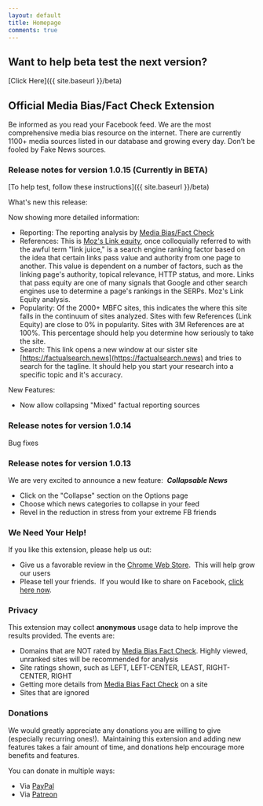 ```yaml
---
layout: default
title: Homepage
comments: true
---
```


## Want to help beta test the next version?

[Click Here]({{ site.baseurl }}/beta)

## Official Media Bias/Fact Check Extension

Be informed as you read your Facebook feed. We are the most comprehensive media bias resource on the internet. There are currently 1100+ media sources listed in our database and growing every day. Don’t be fooled by Fake News sources.

### Release notes for version 1.0.15 (Currently in BETA)

[To help test, follow these instructions]({{ site.baseurl }}/beta)

What's new this release:

Now showing more detailed information: 

* Reporting: The reporting analysis by [Media Bias/Fact Check](https://mediabiasfactcheck.com)
* References: This is [Moz's Link equity](https://moz.com/learn/seo/what-is-link-equity), once colloquially referred to with the awful term "link juice," is a search engine ranking factor based on the idea that certain links pass value and authority from one page to another. This value is dependent on a number of factors, such as the linking page's authority, topical relevance, HTTP status, and more. Links that pass equity are one of many signals that Google and other search engines use to determine a page's rankings in the SERPs.  Moz's Link Equity analysis.  
* Popularity: Of the 2000+ MBFC sites, this indicates the where this site falls in the continuum of sites analyzed.  Sites with few References (Link Equity) are close to 0% in popularity.  Sites with 3M References are at 100%.  This percentage should help you determine how seriously to take the site.
* Search:  This link opens a new window at our sister site [https://factualsearch.news](https://factualsearch.news) and tries to search for the tagline.  It should help you start your research into a specific topic and it's accuracy.
        
New Features:

* Now allow collapsing "Mixed" factual reporting sources

### Release notes for version 1.0.14

Bug fixes 

### Release notes for version 1.0.13

We are very excited to announce a new feature:  **_Collapsable News_**  

*   Click on the "Collapse" section on the Options page
*   Choose which news categories to collapse in your feed
*   Revel in the reduction in stress from your extreme FB friends

### We Need Your Help!

If you like this extension, please help us out:

*   Give us a favorable review in the [Chrome Web Store](https://chrome.google.com/webstore/detail/official-media-biasfact-c/ganicjnkcddicfioohdaegodjodcbkkh).  This will help grow our users
*   Please tell your friends.  If you would like to share on Facebook, [click here now](https://www.facebook.com/sharer/sharer.php?u=https%3A//chrome.google.com/webstore/detail/official-media-biasfact-c/ganicjnkcddicfioohdaegodjodcbkkh).


### Privacy

This extension may collect **anonymous** usage data to help improve the results provided. The events are:</label>

*   Domains that are NOT rated by [Media Bias Fact Check](https://mediabiasfactcheck.com). Highly viewed, unranked sites will be recommended for analysis
*   Site ratings shown, such as LEFT, LEFT-CENTER, LEAST, RIGHT-CENTER, RIGHT
*   Getting more details from [Media Bias Fact Check](https://mediabiasfactcheck.com) on a site
*   Sites that are ignored

### Donations

We would greatly appreciate any donations you are willing to give (especially recurring ones!).  Maintaining this extension and adding new features takes a fair amount of time, and donations help encourage more benefits and features.

You can donate in multiple ways:

*   Via [PayPal](https://paypal.me/drmikecrowe)
*   Via [Patreon](https://www.patreon.com/solvedbymike)

